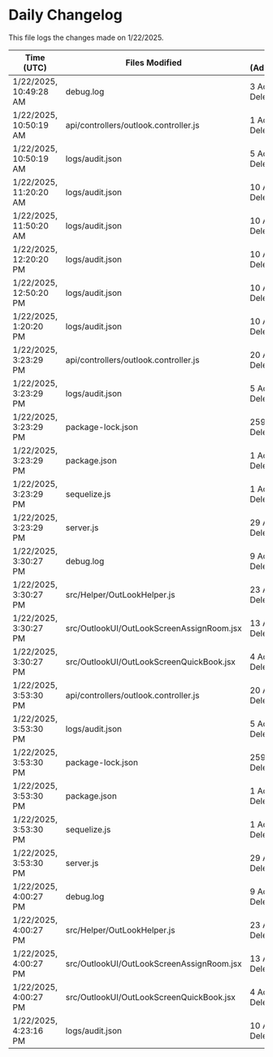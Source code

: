 # Daily Changelog

This file logs the changes made on 1/22/2025.

| Time (UTC)             | Files Modified                    | Changes (Addition/Deletion) |
|------------------------|-----------------------------------|-----------------------------|
| 1/22/2025, 10:49:28 AM | debug.log | 3 Additions & 0 Deletions |
| 1/22/2025, 10:50:19 AM | api/controllers/outlook.controller.js | 1 Additions & 1 Deletions|
| 1/22/2025, 10:50:19 AM | logs/audit.json | 5 Additions & 5 Deletions|
| 1/22/2025, 11:20:20 AM | logs/audit.json | 10 Additions & 10 Deletions|
| 1/22/2025, 11:50:20 AM | logs/audit.json | 10 Additions & 10 Deletions|
| 1/22/2025, 12:20:20 PM | logs/audit.json | 10 Additions & 10 Deletions|
| 1/22/2025, 12:50:20 PM | logs/audit.json | 10 Additions & 10 Deletions|
| 1/22/2025, 1:20:20 PM | logs/audit.json | 10 Additions & 10 Deletions|
| 1/22/2025, 3:23:29 PM | api/controllers/outlook.controller.js | 20 Additions & 30 Deletions|
| 1/22/2025, 3:23:29 PM | logs/audit.json | 5 Additions & 5 Deletions|
| 1/22/2025, 3:23:29 PM | package-lock.json | 259 Additions & 92 Deletions|
| 1/22/2025, 3:23:29 PM | package.json | 1 Additions & 0 Deletions|
| 1/22/2025, 3:23:29 PM | sequelize.js | 1 Additions & 0 Deletions|
| 1/22/2025, 3:23:29 PM | server.js | 29 Additions & 20 Deletions|
| 1/22/2025, 3:30:27 PM | debug.log | 9 Additions & 0 Deletions|
| 1/22/2025, 3:30:27 PM | src/Helper/OutLookHelper.js | 23 Additions & 24 Deletions|
| 1/22/2025, 3:30:27 PM | src/OutlookUI/OutLookScreenAssignRoom.jsx | 13 Additions & 2 Deletions|
| 1/22/2025, 3:30:27 PM | src/OutlookUI/OutLookScreenQuickBook.jsx | 4 Additions & 9 Deletions|
| 1/22/2025, 3:53:30 PM | api/controllers/outlook.controller.js | 20 Additions & 30 Deletions|
| 1/22/2025, 3:53:30 PM | logs/audit.json | 5 Additions & 5 Deletions|
| 1/22/2025, 3:53:30 PM | package-lock.json | 259 Additions & 92 Deletions|
| 1/22/2025, 3:53:30 PM | package.json | 1 Additions & 0 Deletions|
| 1/22/2025, 3:53:30 PM | sequelize.js | 1 Additions & 0 Deletions|
| 1/22/2025, 3:53:30 PM | server.js | 29 Additions & 20 Deletions|
| 1/22/2025, 4:00:27 PM | debug.log | 9 Additions & 0 Deletions|
| 1/22/2025, 4:00:27 PM | src/Helper/OutLookHelper.js | 23 Additions & 24 Deletions|
| 1/22/2025, 4:00:27 PM | src/OutlookUI/OutLookScreenAssignRoom.jsx | 13 Additions & 2 Deletions|
| 1/22/2025, 4:00:27 PM | src/OutlookUI/OutLookScreenQuickBook.jsx | 4 Additions & 9 Deletions|
| 1/22/2025, 4:23:16 PM | logs/audit.json | 10 Additions & 10 Deletions|
